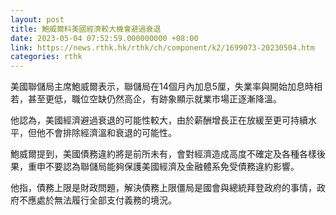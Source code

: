 ```yaml
---
layout: post
title: 鮑威爾料美國經濟較大機會避過衰退
date: 2023-05-04 07:52:59.000000000 +08:00
link: https://news.rthk.hk/rthk/ch/component/k2/1699073-20230504.htm
categories: rthk
---
```


美國聯儲局主席鮑威爾表示，聯儲局在14個月內加息5厘，失業率與開始加息時相若，甚至更低，職位空缺仍然高企，有跡象顯示就業市場正逐漸降溫。

他認為，美國經濟避過衰退的可能性較大，由於薪酬增長正在放緩至更可持續水平，但他不會排除經濟溫和衰退的可能性。

鮑威爾提到，美國債務違約將是前所未有，會對經濟造成高度不確定及各種各樣後果，重申不要認為聯儲局能夠保護美國經濟及金融體系免受債務違約影響。

他指，債務上限是財政問題，解決債務上限僵局是國會與總統拜登政府的事情，政府不應處於無法履行全部支付義務的境況。
